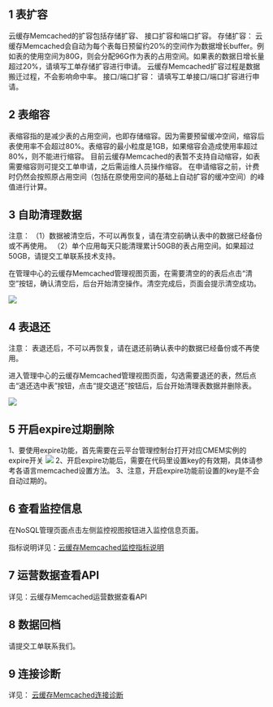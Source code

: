 ## 1 表扩容
云缓存Memcached的扩容包括存储扩容、 接口扩容和端口扩容。
存储扩容：
云缓存Memcached会自动为每个表每日预留约20%的空间作为数据增长buffer。例如表的使用空间为80G，则会分配96G作为表的占用空间。如果表的数据日增长量超过20%，请填写工单存储扩容进行申请。 云缓存Memcached扩容过程是数据搬迁过程，不会影响命中率。 
接口/端口扩容：
请填写工单接口/端口扩容进行申请。

## 2 表缩容
表缩容指的是减少表的占用空间，也即存储缩容。因为需要预留缓冲空间，缩容后表使用率不会超过80%。表缩容的最小粒度是1GB，如果缩容会造成使用率超过80%，则不能进行缩容。
目前云缓存Memcached的表暂不支持自动缩容，如表需要缩容则可提交工单申请，之后需运维人员操作缩容。
在申请缩容之前，计费时仍然会按照原占用空间（包括在原使用空间的基础上自动扩容的缓冲空间）的峰值进行计算。
## 3 自助清理数据
注意：
（1）数据被清空后，不可以再恢复，请在清空前确认表中的数据已经备份或不再使用。
（2）单个应用每天只能清理累计50GB的表占用空间。如果超过50GB，请提交工单联系技术支持。

在管理中心的云缓存Memcached管理视图页面，在需要清空的的表后点击“清空”按钮，确认清空后，后台开始清空操作。清空完成后，页面会提示清空成功。

![](http://imgcache.tce.fsphere.cn/static/qzonestyle.gtimg.cn/qzone/vas/opensns/res/img/NoSQLClearTable.jpg)

## 4 表退还
注意：
表退还后，不可以再恢复，请在退还前确认表中的数据已经备份或不再使用。

进入管理中心的云缓存Memcached管理视图页面，勾选需要退还的表，然后点击“退还选中表”按钮，点击“提交退还”按钮后，后台开始清理表数据并删除表。

![](http://imgcache.tce.fsphere.cn/static/qzonestyle.gtimg.cn/qzone/vas/opensns/res/img/NoSQLDeleteTable.jpg)

## 5 开启expire过期删除
1、要使用expire功能，首先需要在云平台管理控制台打开对应CMEM实例的expire开关
![](http://imgcache.tce.fsphere.cn/static/mc.qcloudimg.com/static/img/5fe836860fcf211c0984d84946735d0e/cmem.png)
2、开启expire功能后，需要在代码里设置key的有效期，具体请参考各语言memcached设置方法。
3、注意，开启expire功能前设置的key是不会自动过期的。

## 6 查看监控信息

在NoSQL管理页面点击左侧监控视图按钮进入监控信息页面。

指标说明详见：[云缓存Memcached监控指标说明](/doc/product/248/云缓存Memcached监控指标说明)

## 7 运营数据查看API
详见：云缓存Memcached运营数据查看API

## 8 数据回档
请提交工单联系我们。

## 9 连接诊断
详见： [云缓存Memcached连接诊断](http://tce.fsphere.cn/doc/product/241/3247)